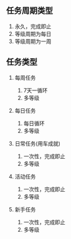 ## 任务周期类型

1. 永久，完成即止
2. 等级周期为每日
3. 等级周期为一周

## 任务类型

1. 每周任务

   1. 7天一循环
   2. 多等级

2. 每日任务

   1. 每日循环
   2. 多等级

3. 日常任务(用车成就)

   1. 一次性，完成即止
   2. 多等级

4. 活动任务

   1. 一次性，完成即止
   2. 多等级

5. 新手任务

   1. 一次性，完成即止
   2. 多等级

   